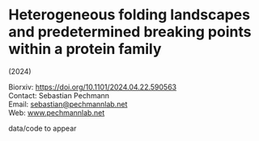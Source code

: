 # Heterogeneous folding landscapes and predetermined breaking points within a protein family

(2024)

Biorxiv: https://doi.org/10.1101/2024.04.22.590563 \
Contact: Sebastian Pechmann\
Email: sebastian@pechmannlab.net\
Web: www.pechmannlab.net 


data/code to appear
